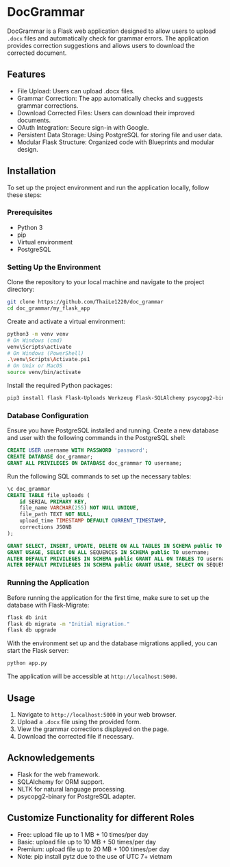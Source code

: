 # DocGrammar

DocGrammar is a Flask web application designed to allow users to upload `.docx` files and automatically check for grammar errors. The application provides correction suggestions and allows users to download the corrected document.

## Features

- File Upload: Users can upload .docx files.
- Grammar Correction: The app automatically checks and suggests grammar corrections.
- Download Corrected Files: Users can download their improved documents.
- OAuth Integration: Secure sign-in with Google.
- Persistent Data Storage: Using PostgreSQL for storing file and user data.
- Modular Flask Structure: Organized code with Blueprints and modular design.

## Installation

To set up the project environment and run the application locally, follow these steps:

### Prerequisites

- Python 3
- pip
- Virtual environment
- PostgreSQL

### Setting Up the Environment

Clone the repository to your local machine and navigate to the project directory:

```sh
git clone https://github.com/ThaiLe1220/doc_grammar
cd doc_grammar/my_flask_app
```

Create and activate a virtual environment:

```sh
python3 -m venv venv
# On Windows (cmd)
venv\Scripts\activate
# On Windows (PowerShell)
.\venv\Scripts\Activate.ps1
# On Unix or MacOS
source venv/bin/activate
```

Install the required Python packages:

```sh
pip3 install flask Flask-Uploads Werkzeug Flask-SQLAlchemy psycopg2-binary requests python-docx nltk authlib Flask-Login Flask-Migrate "Flask[async]" stripe aiohttp mod_wsgi boto3 pytz 
```

### Database Configuration

Ensure you have PostgreSQL installed and running. Create a new database and user with the following commands in the PostgreSQL shell:

```sql
CREATE USER username WITH PASSWORD 'password';
CREATE DATABASE doc_grammar;
GRANT ALL PRIVILEGES ON DATABASE doc_grammar TO username;
```

Run the following SQL commands to set up the necessary tables:

```sql
\c doc_grammar
CREATE TABLE file_uploads (
    id SERIAL PRIMARY KEY,
    file_name VARCHAR(255) NOT NULL UNIQUE,
    file_path TEXT NOT NULL,
    upload_time TIMESTAMP DEFAULT CURRENT_TIMESTAMP,
    corrections JSONB
);
```

```sql
GRANT SELECT, INSERT, UPDATE, DELETE ON ALL TABLES IN SCHEMA public TO username;
GRANT USAGE, SELECT ON ALL SEQUENCES IN SCHEMA public TO username;
ALTER DEFAULT PRIVILEGES IN SCHEMA public GRANT ALL ON TABLES TO username;
ALTER DEFAULT PRIVILEGES IN SCHEMA public GRANT USAGE, SELECT ON SEQUENCES TO username;

```

### Running the Application

Before running the application for the first time, make sure to set up the database with Flask-Migrate:

```sh
flask db init
flask db migrate -m "Initial migration."
flask db upgrade
```

With the environment set up and the database migrations applied, you can start the Flask server:

```sh
python app.py
```

The application will be accessible at `http://localhost:5000`.

## Usage

1. Navigate to `http://localhost:5000` in your web browser.
2. Upload a `.docx` file using the provided form.
3. View the grammar corrections displayed on the page.
4. Download the corrected file if necessary.

## Acknowledgements

- Flask for the web framework.
- SQLAlchemy for ORM support.
- NLTK for natural language processing.
- psycopg2-binary for PostgreSQL adapter.

## Customize Functionality for different Roles
- Free: upload file up to 1 MB + 10 times/per day
- Basic: upload file up to 10 MB + 50 times/per day
- Premium: upload file up to 20 MB + 100 times/per day
- Note: pip install pytz due to the use of UTC 7+ vietnam



